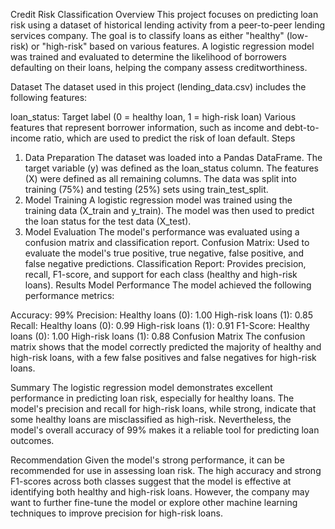 Credit Risk Classification
Overview
This project focuses on predicting loan risk using a dataset of historical lending activity from a peer-to-peer lending services company. The goal is to classify loans as either "healthy" (low-risk) or "high-risk" based on various features. A logistic regression model was trained and evaluated to determine the likelihood of borrowers defaulting on their loans, helping the company assess creditworthiness.

Dataset
The dataset used in this project (lending_data.csv) includes the following features:

loan_status: Target label (0 = healthy loan, 1 = high-risk loan)
Various features that represent borrower information, such as income and debt-to-income ratio, which are used to predict the risk of loan default.
Steps
1. Data Preparation
The dataset was loaded into a Pandas DataFrame.
The target variable (y) was defined as the loan_status column.
The features (X) were defined as all remaining columns.
The data was split into training (75%) and testing (25%) sets using train_test_split.
2. Model Training
A logistic regression model was trained using the training data (X_train and y_train).
The model was then used to predict the loan status for the test data (X_test).
3. Model Evaluation
The model's performance was evaluated using a confusion matrix and classification report.
Confusion Matrix: Used to evaluate the model's true positive, true negative, false positive, and false negative predictions.
Classification Report: Provides precision, recall, F1-score, and support for each class (healthy and high-risk loans).
Results
Model Performance
The model achieved the following performance metrics:

Accuracy: 99%
Precision:
Healthy loans (0): 1.00
High-risk loans (1): 0.85
Recall:
Healthy loans (0): 0.99
High-risk loans (1): 0.91
F1-Score:
Healthy loans (0): 1.00
High-risk loans (1): 0.88
Confusion Matrix
The confusion matrix shows that the model correctly predicted the majority of healthy and high-risk loans, with a few false positives and false negatives for high-risk loans.

Summary
The logistic regression model demonstrates excellent performance in predicting loan risk, especially for healthy loans. The model's precision and recall for high-risk loans, while strong, indicate that some healthy loans are misclassified as high-risk. Nevertheless, the model's overall accuracy of 99% makes it a reliable tool for predicting loan outcomes.

Recommendation
Given the model's strong performance, it can be recommended for use in assessing loan risk. The high accuracy and strong F1-scores across both classes suggest that the model is effective at identifying both healthy and high-risk loans. However, the company may want to further fine-tune the model or explore other machine learning techniques to improve precision for high-risk loans.
